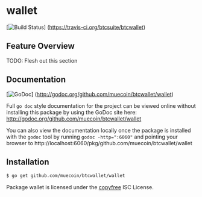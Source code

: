 wallet
======

[![Build Status](https://travis-ci.org/btcsuite/btcwallet.png?branch=master)]
(https://travis-ci.org/btcsuite/btcwallet)

## Feature Overview

TODO: Flesh out this section

## Documentation

[![GoDoc](https://godoc.org/github.com/muecoin/btcwallet/wallet?status.png)]
(http://godoc.org/github.com/muecoin/btcwallet/wallet)

Full `go doc` style documentation for the project can be viewed online without
installing this package by using the GoDoc site here:
http://godoc.org/github.com/muecoin/btcwallet/wallet

You can also view the documentation locally once the package is installed with
the `godoc` tool by running `godoc -http=":6060"` and pointing your browser to
http://localhost:6060/pkg/github.com/muecoin/btcwallet/wallet

## Installation

```bash
$ go get github.com/muecoin/btcwallet/wallet
```

Package wallet is licensed under the [copyfree](http://copyfree.org) ISC
License.
